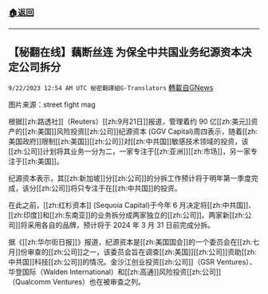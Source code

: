 ###  [:house:返回](README.md)
---


## 【秘翻在线】藕断丝连 为保全中共国业务纪源资本决定公司拆分
`9/22/2023 12:54 AM UTC 秘密翻譯組G-Translators` [轉載自GNews](https://gnews.org/articles/1723952)

图片来源：street fight mag

根据[[zh:路透社]]（Reuters）[[zh:9月21日]]报道，管理着约 90 亿[[zh:美元]]资产的[[zh:美国]]风险投资[[zh:公司]]纪源资本 (GGV Capital)周四表示，随着[[zh:美国政府]]限制[[zh:美国]][[zh:公司]]对[[zh:中共国]]敏感技术领域的投资，该[[zh:公司]]计划将其业务一分为二，一家专注于[[zh:亚洲]][[zh:市场]]，另一家专注于[[zh:美国]]。

纪源资本表示，其[[zh:新加坡]]分[[zh:公司]]的分拆工作预计将于明年第一季度完成，该分[[zh:公司]]将只专注于在[[zh:中共国]]的投资。

在此之前，[[zh:红杉资本]] (Sequoia Capital)于今年 6 月决定将[[zh:中共国]]、[[zh:印度]]和[[zh:东南亚]]的业务拆分成两家独立的[[zh:公司]]。两家新[[zh:公司]]将采用各自的品牌，预计将于 2024 年 3 月 31 日前完成分拆。

据《[[zh:华尔街日报]]》报道，纪源资本是[[zh:美国国会]]的一个委员会在[[zh:七月]]份审查的[[zh:公司]]之一，该委员会旨在调查[[zh:美国]][[zh:公司]]资助[[zh:中共国]]科技[[zh:公司]]的情况。金沙江创业投资[[zh:公司]]（GSR Ventures）、华登国际（Walden International）和[[zh:高通]]风险投资[[zh:公司]]（Qualcomm Ventures）也在被审查之列。
